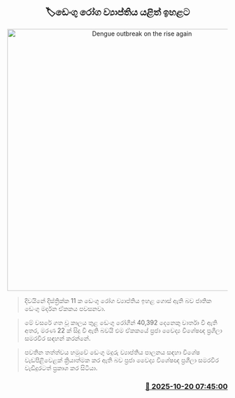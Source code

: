 <p align='center'><b><h2 align='center' title='Dengue outbreak on the rise again'>🏷ඩෙංගු රෝග ව්‍යාප්තිය යළිත් ඉහළට</h2></b></p>
<p align='center'><img src='https://helakuru.sgp1.cdn.digitaloceanspaces.com/esana/images/lib/dengue[1].jpg' width='600' alt='Dengue outbreak on the rise again'></p>

> දිවයිනේ දිස්ත්‍රික්ක 11 ක ඩෙංගු රෝග ව්‍යාප්තිය ඉහළ ගොස් ඇති බව ජාතික ඩෙංගු මර්දන ඒකකය පවසනවා.

> මේ වසරේ ගත වූ කාලය තුළ ඩෙංගු රෝගීන් 40,392 දෙනෙකු වාර්තා වී ඇති අතර, මරණ 22 ක් සිදු වී ඇති බවයි එම ඒකකයේ ප්‍රජා වෛද්‍ය විශේෂඥ ප්‍රශීලා සමරවීර සඳහන් කරන්නේ.

> පවතින තත්ත්වය හමුවේ ඩෙංගු මදුරු ව්‍යාප්තිය පාලනය සඳහා විශේෂ වැඩපිළිවෙළක් ක්‍රියාත්මක කර ඇති බව ප්‍රජා වෛද්‍ය විශේෂඥ ප්‍රශීලා සමරවීර වැඩිදුරටත් ප්‍රකාශ කර සි‍ටියා.



<h3 align='right'><a href='https://www.helakuru.lk/esana/p/114591/'>📅 2025-10-20 07:45:00</a></h3>
